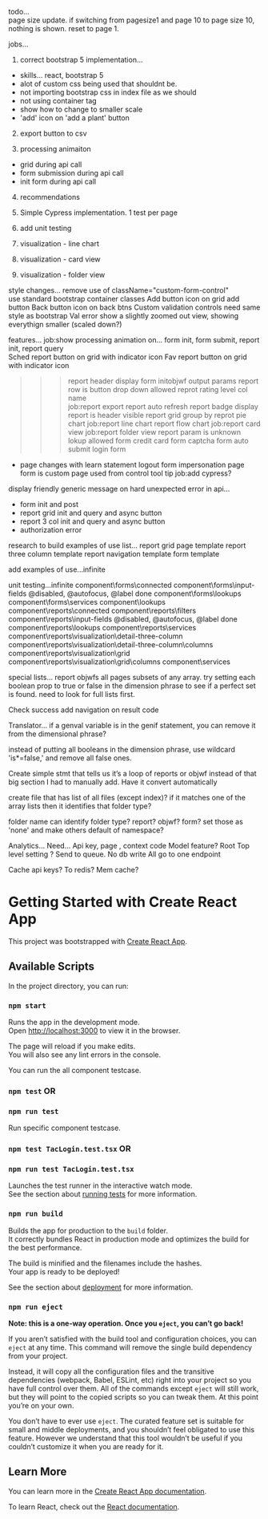 
todo...      
page size update. if switching from pagesize1 and page 10 to page size 10, nothing is shown. reset to page 1.


jobs...

1. correct bootstrap 5 implementation...
- skills... react, bootstrap 5
- alot of custom css being used that shouldnt be. 
- not importing bootstrap css in index file as we should
- not using container tag
- show how to change to smaller scale
- 'add' icon on 'add a plant' button

2. export button to csv

3. processing animaiton
- grid during api call
- form submission during api call
- init form during api call

4. recommendations

5. Simple Cypress implementation. 1 test per page

6. add unit testing

7. visualization - line chart

8. visualization - card view

9. visualization - folder view

style changes...
remove use of className="custom-form-control"   
use standard bootstrap container classes 
Add button icon on grid add button
Back button icon on back btns 
Custom validation controls need same style as bootstrap Val error 
show a slightly zoomed out view, showing everythign smaller (scaled down?)

features...
job:show processing animation on... form init, form submit, report init, report query  
Sched report button on grid with indicator icon
Fav report button on grid with indicator icon 
>>>report header display form initobjwf output params
report row is button drop down allowed
reprot rating level col name  
job:report export 
report auto refresh
report badge display
>>>report is header visible
report grid group by
reprot pie chart
job:report line chart
report flow chart
job:report card view
job:report folder view
>>>report param is unknown lokup allowed
form credit card
form captcha
form auto submit
login form
- page changes with learn statement
logout form
impersonation page
form is custom page used
from control tool tip 
job:add cypress?  

display friendly generic message on hard unexpected error in api... 
- form init and post 
- report grid init and query and async button
- report 3 col init and query and async button
- authorization error


research to build examples of use list...
report grid page template
report three column template
report navigation template
form template

add examples of use...infinite
 
 
unit testing...infinite
component\forms\connected
component\forms\input-fields @disabled, @autofocus, @label done
component\forms\lookups
component\forms\services
component\lookups
component\reports\connected
component\reports\filters
component\reports\input-fields  @disabled, @autofocus, @label done
component\reports\lookups
component\reports\services
component\reports\visualization\detail-three-column
component\reports\visualization\detail-three-column\columns
component\reports\visualization\grid
component\reports\visualization\grid\columns
component\services
  

special lists...
report
objwfs
all pages 
subsets of any array. try setting each boolean prop to true or false in the dimension phrase to see if a perfect set is found. need to look for full lists first. 
  
  
Check success add navigation on result code 



Translator… 
if a genval variable is in the genif statement, you can remove it from the dimensional phrase?

instead of putting all booleans in the dimension phrase, use wildcard 'is*=false,' and remove all false ones.  

Create simple stmt that tells us it’s a loop of reports or objwf instead of that big section I had to manually add. Have it convert automatically
 
create file that has list of all files (except index)?  if it matches one of the array lists then it identifies that folder type?

folder name can identify folder type? report? objwf? form? set those as 'none' and make others default of namespace?


Analytics…
Need… Api key, page , context code
Model feature?
Root Top level setting ?
Send to queue. No db write
All go to one endpoint


Cache api keys? To redis? Mem cache?



# Getting Started with Create React App

This project was bootstrapped with [Create React App](https://github.com/facebook/create-react-app).

## Available Scripts

In the project directory, you can run:

### `npm start`

Runs the app in the development mode.\
Open [http://localhost:3000](http://localhost:3000) to view it in the browser.

The page will reload if you make edits.\
You will also see any lint errors in the console.

You can run the all component testcase.
### `npm test` OR
### `npm run test`

Run specific component testcase.
### `npm test TacLogin.test.tsx` OR
### `npm run test TacLogin.test.tsx`

Launches the test runner in the interactive watch mode.\
See the section about [running tests](https://facebook.github.io/create-react-app/docs/running-tests) for more information.

### `npm run build`

Builds the app for production to the `build` folder.\
It correctly bundles React in production mode and optimizes the build for the best performance.

The build is minified and the filenames include the hashes.\
Your app is ready to be deployed!

See the section about [deployment](https://facebook.github.io/create-react-app/docs/deployment) for more information.

### `npm run eject`

**Note: this is a one-way operation. Once you `eject`, you can’t go back!**

If you aren’t satisfied with the build tool and configuration choices, you can `eject` at any time. This command will remove the single build dependency from your project.

Instead, it will copy all the configuration files and the transitive dependencies (webpack, Babel, ESLint, etc) right into your project so you have full control over them. All of the commands except `eject` will still work, but they will point to the copied scripts so you can tweak them. At this point you’re on your own.

You don’t have to ever use `eject`. The curated feature set is suitable for small and middle deployments, and you shouldn’t feel obligated to use this feature. However we understand that this tool wouldn’t be useful if you couldn’t customize it when you are ready for it.

## Learn More

You can learn more in the [Create React App documentation](https://facebook.github.io/create-react-app/docs/getting-started).

To learn React, check out the [React documentation](https://reactjs.org/).
